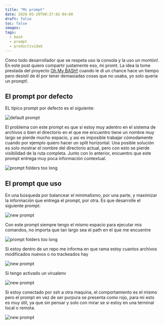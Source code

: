 ```yaml
---
title: "Mi prompt"
date: 2020-05-20T00:37:02-04:00
draft: false
toc: false
images:
tags:
  - bash
  - prompt
  - productividad
---
```


Cómo todo  desarrollador que  se respeta  uso la consola  y la  uso un
montón!.  En este  post quiero compartir justamente eso,  mi promt. La
idea la  tome prestada del proyecto  [Oh My BASH!][1] cuando  le di un
chance hace  un tiempo pero desistí  de él por tener  demasiadas cosas
que no usaba, yo solo quería un prompt!.

## El prompt por defecto

EL típico prompt por defecto es el siguiente:

![default prompt](/my-prompt/default-prompt.png)

El problema con este prompt es que  si estoy muy adentro en el sistema
de  archivos o  bien el  directorio en  el que  me encuentro  tiene un
nombre muy largo se pierde mucho  espacio, y así es imposible trabajar
cómodamente cuando por  ejemplo quiero hacer un  split horizontal. Una
posible solución es solo mostrar el nombre del directorio actual, pero
con esto  se pierde  visibilidad de  la ruta  completa.  Junto  con lo
anterior,  encuentro  que este  prompt  entrega  muy poca  información
contextual.

![prompt folders too long](/my-prompt/prompt-folder-too-long.png)


## El prompt que uso
En una búsqueda por balancear el minimalismo, por una parte, y maximizar
la información  que entrega el prompt,  por otra. Es que  desarrolle el
siguiente prompt:

![new prompt](/my-prompt/new-prompt.png)

Con  este prompt  siempre tengo  el  mismo espacio  para ejecutar  mis
comandos, no importa que tan largo sea el path en el que me encuentre

![prompt folders too long](/my-prompt/new-folder-too-long.png)


Si  estoy dentro  de un  repo  me informa  en que  rama estoy  cuantos
archivos modificados nuevos o no trackeados hay

![new prompt](/my-prompt/new-prompt-repo.png)

Si tengo activado un virualenv

![new prompt](/my-prompt/new-prompt-venv.png)

Si estoy  conectado por ssh  a otra  maquina, el comportamiento  es el
mismo pero el prompt en vez de ser purpura se presenta como rojo, para
mi esto es muy útil, ya que sin pensar y solo con mirar se si estoy en
una terminal local o remota.

![new prompt](/my-prompt/new-prompt-remote.png)

[1]: https://ohmybash.github.io/
